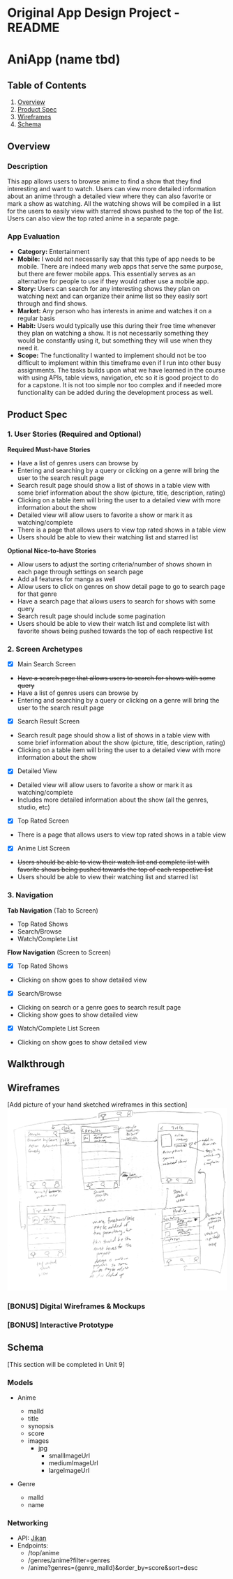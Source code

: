 Original App Design Project - README 
===

# AniApp (name tbd)

## Table of Contents

1. [Overview](#Overview)
2. [Product Spec](#Product-Spec)
3. [Wireframes](#Wireframes)
4. [Schema](#Schema)

## Overview

### Description

This app allows users to browse anime to find a show that they find interesting and want to watch. Users can view more detailed information about an anime through a detailed view where they can also favorite or mark a show as watching. All the watching shows will be compiled in a list for the users to easily view with starred shows pushed to the top of the list. Users can also view the top rated anime in a separate page.

### App Evaluation

- **Category:** Entertainment
- **Mobile:** I would not necessarily say that this type of app needs to be mobile. There are indeed many web apps that serve the same purpose, but there are fewer mobile apps. This essentially serves as an alternative for people to use if they would rather use a mobile app.
- **Story:** Users can search for any interesting shows they plan on watching next and can organize their anime list so they easily sort through and find shows.
- **Market:** Any person who has interests in anime and watches it on a regular basis
- **Habit:** Users would typically use this during their free time whenever they plan on watching a show. It is not necessarily something they would be constantly using it, but something they will use when they need it.
- **Scope:** The functionality I wanted to implement should not be too difficult to implement within this timeframe even if I run into other busy assignments. The tasks builds upon what we have learned in the course with using APIs, table views, navigation, etc so it is good project to do for a capstone. It is not too simple nor too complex and if needed more functionality can be added during the development process as well. 

## Product Spec

### 1. User Stories (Required and Optional)

**Required Must-have Stories**

* Have a list of genres users can browse by 
* Entering and searching by a query or clicking on a genre will bring the user to the search result page
* Search result page should show a list of shows in a table view with some brief information about the show (picture, title, description, rating)
* Clicking on a table item will bring the user to a detailed view with more information about the show
* Detailed view will allow users to favorite a show or mark it as watching/complete
* There is a page that allows users to view top rated shows in a table view
* Users should be able to view their watching list and starred list

**Optional Nice-to-have Stories**

* Allow users to adjust the sorting criteria/number of shows shown in each page through settings on search page
* Add all features for manga as well
* Allow users to click on genres on show detail page to go to search page for that genre
* Have a search page that allows users to search for shows with some query
* Search result page should include some pagination
* Users should be able to view their watch list and complete list with favorite shows being pushed towards the top of each respective list

### 2. Screen Archetypes

- [x] Main Search Screen
* ~~Have a search page that allows users to search for shows with some query~~
* Have a list of genres users can browse by
* Entering and searching by a query or clicking on a genre will bring the user to the search result page
- [x] Search Result Screen
* Search result page should show a list of shows in a table view with some brief information about the show (picture, title, description, rating)
* Clicking on a table item will bring the user to a detailed view with more information about the show
- [x] Detailed View
* Detailed view will allow users to favorite a show or mark it as watching/complete
* Includes more detailed information about the show (all the genres, studio, etc)
- [x] Top Rated Screen
* There is a page that allows users to view top rated shows in a table view
- [x] Anime List Screen
* ~~Users should be able to view their watch list and complete list with favorite shows being pushed towards the top of each respective list~~
* Users should be able to view their watching list and starred list

### 3. Navigation

**Tab Navigation** (Tab to Screen)

* Top Rated Shows
* Search/Browse
* Watch/Complete List

**Flow Navigation** (Screen to Screen)

- [x] Top Rated Shows
* Clicking on show goes to show detailed view
- [x] Search/Browse
* Clicking on search or a genre goes to search result page
* Clicking show goes to show detailed view
- [x] Watch/Complete List Screen
* Clicking on show goes to show detailed view

## Walkthrough

## Wireframes

[Add picture of your hand sketched wireframes in this section]
<img src="wireframe.png" width=600>

### [BONUS] Digital Wireframes & Mockups

### [BONUS] Interactive Prototype

## Schema 

[This section will be completed in Unit 9]

### Models

<!-- [Add table of models] -->
* Anime
  * malId
  * title
  * synopsis
  * score
  * images
    * jpg
      * smallImageUrl
      * mediumImageUrl
      * largeImageUrl
     
* Genre
  * malId
  * name

### Networking

<!-- - [Add list of network requests by screen ]
- [Create basic snippets for each Parse network request]
- [OPTIONAL: List endpoints if using existing API such as Yelp] -->
* API: [Jikan](https://docs.api.jikan.moe/)
* Endpoints:
  * /top/anime
  * /genres/anime?filter=genres
  * /anime?genres={genre_malId}&order_by=score&sort=desc
